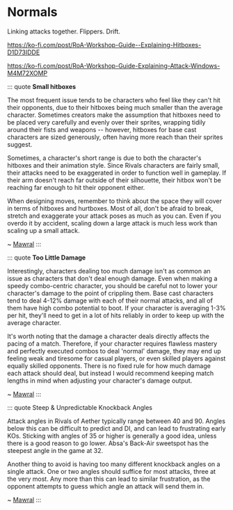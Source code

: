 # Normals

Linking attacks together. Flippers. Drift.

https://ko-fi.com/post/RoA-Workshop-Guide--Explaining-Hitboxes-D1D73IDDE

https://ko-fi.com/post/RoA-Workshop-Guide-Explaining-Attack-Windows-M4M72XOMP

::: quote
**Small hitboxes**

The most frequent issue tends to be characters who feel like they can't hit their opponents, due to their hitboxes being much smaller than the average character. Sometimes creators make the assumption that hitboxes need to be placed very carefully and evenly over their sprites, wrapping tidily around their fists and weapons -- however, hitboxes for base cast characters are sized generously, often having more reach than their sprites suggest.

Sometimes, a character's short range is due to both the character's hitboxes and their animation style. Since Rivals characters are fairly small, their attacks need to be exaggerated in order to function well in gameplay. If their arm doesn't reach far outside of their silhouette, their hitbox won't be reaching far enough to hit their opponent either.

When designing moves, remember to think about the space they will cover in terms of hitboxes and hurtboxes. Most of all, don't be afraid to break, stretch and exaggerate your attack poses as much as you can. Even if you overdo it by accident, scaling down a large attack is much less work than scaling up a small attack. 

~ [Mawral](https://ko-fi.com/post/RoA-Workshop-Guide--5-Common-Character-Flaws-Ho-Y8Y23QCQX)
:::

::: quote
**Too Little Damage**

Interestingly, characters dealing too much damage isn't as common an issue as characters that don't deal enough damage. Even when making a speedy combo-centric character, you should be careful not to lower your character's damage to the point of crippling them. Base cast characters tend to deal 4-12% damage with each of their normal attacks, and all of them have high combo potential to boot. If your character is averaging 1-3% per hit, they'll need to get in a lot of hits reliably in order to keep up with the average character.

It's worth noting that the damage a character deals directly affects the pacing of a match. Therefore, if your character requires flawless mastery and perfectly executed combos to deal 'normal' damage, they may end up feeling weak and tiresome for casual players, or even skilled players against equally skilled opponents. There is no fixed rule for how much damage each attack should deal, but instead I would recommend keeping match lengths in mind when adjusting your character's damage output.

~ [Mawral](https://ko-fi.com/post/RoA-Workshop-Guide--5-Common-Character-Flaws-Ho-Y8Y23QCQX)
:::

::: quote
Steep & Unpredictable Knockback Angles

Attack angles in Rivals of Aether typically range between 40 and 90. Angles below this can be difficult to predict and DI, and can lead to frustrating early KOs. Sticking with angles of 35 or higher is generally a good idea, unless there is a good reason to go lower. Absa's Back-Air sweetspot has the steepest angle in the game at 32.

Another thing to avoid is having too many different knockback angles on a single attack. One or two angles should suffice for most attacks, three at the very most. Any more than this can lead to similar frustration, as the opponent attempts to guess which angle an attack will send them in.

~ [Mawral](https://ko-fi.com/post/RoA-Workshop-Guide--5-Common-Character-Flaws-Ho-Y8Y23QCQX)
:::